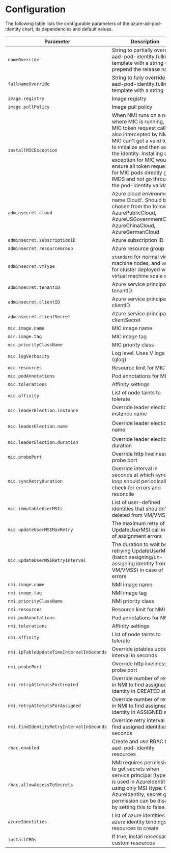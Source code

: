 # Configuration

The following table lists the configurable parameters of the azure-ad-pod-identity chart, its dependencies and default values.

| Parameter                        | Description                                                                                                   | Default           |
| -------------------------------- | ------------------------------------------------------------------------------------------------------------- | ----------------- |
| `nameOverride`                   | String to partially override aad-pod-identity.fullname template with a string (will prepend the release name) | `""` |
| `fullnameOverride`               | String to fully override aad-pod-identity.fullname template with a string                                     | `""` |
| `image.registry`                 | Image registry                                                                                                | `quay.io` |
| `image.pullPolicy`               | Image pull policy | `Always` |
| `installMICException`            | When NMI runs on a node where MIC is running, then MIC token request call is also intercepted by NMI. MIC can't get a valid token to initialize and then assign the identity. Installing an exception for MIC would ensure all token requests for MIC pods directly go to IMDS and not go through the pod-identity validation | `true`       |
| `adminsecret.cloud`              | Azure cloud environment name  Cloud'. Should be chosen from the following: AzurePublicCloud, AzureUSGovernmentCloud, AzureChinaCloud, AzureGermanCloud | ` `  |
| `adminsecret.subscriptionID`     | Azure subscription ID | ` `  |
| `adminsecret.resourceGroup`      | Azure resource group  ` `  |
| `adminsecret.vmType`             | `standard` for normal virtual machine nodes, and `vmss` for cluster deployed with a virtual machine scale set      | `vmss`  |
| `adminsecret.tenantID`           | Azure service principal tenantID    | ` `  |
| `adminsecret.clientID`           | Azure service principal clientID    | ` `  |
| `adminsecret.clientSecret`       | Azure service principal clientSecret| ` `  |
| `mic.image.name`                 | MIC image name              | `mic`|
| `mic.image.tag`                  | MIC image tag               | `1.7.4`      |
| `mic.priorityClassName`          | MIC priority class |      |
| `mic.logVerbosity`               | Log level. Uses V logs (glog)       | `0`  |
| `mic.resources`                  | Resource limit for MIC      | `{}` |
| `mic.podAnnotations`             | Pod annotations for MIC     | `{}` |
| `mic.tolerations`                | Affinity settings            | `{}` |
| `mic.affinity`                   | List of node taints to tolerate     | `[]` |
| `mic.leaderElection.instance`    | Override leader election instance name                   | `hostname`                   |
| `mic.leaderElection.name`        | Override leader election name       | `aad-pod-identity-mic`       |
| `mic.leaderElection.duration`    | Override leader election duration   | `15s`   |
| `mic.probePort`                  | Override http liveliness probe port | `8080`   |
| `mic.syncRetryDuration`          | Override interval in seconds at which sync loop should periodically check for errors and reconcile | `3600s` |
| `mic.immutableUserMSIs`          | List of  user-defined identities that shouldn't be deleted from VM/VMSS. | |
| `mic.updateUserMSIMaxRetry`      | The maximum retry of UpdateUserMSI call in case of assignment errors | `2` |
| `mic.updateUserMSIRetryInterval` | The duration to wait before retrying UpdateUserMSI (batch assigning/un-assigning identity from VM/VMSS) in case of errors | `1s` |
| `nmi.image.name`                 | NMI image name | `nmi` |
| `nmi.image.tag`                  | NMI image tag | `1.7.4` |
| `nmi.priorityClassName`          | NMI priority class | |
| `nmi.resources`                  | Resource limit for NMI | `{}` |
| `nmi.podAnnotations`             | Pod annotations for NMI | `{}` |
| `nmi.tolerations`                | Affinity settings | `{}` |
| `nmi.affinity`                   | List of node taints to tolerate     | `[]` |
| `nmi.ipTableUpdateTimeIntervalInSeconds` | Override iptables update interval in seconds | `60` |
| `nmi.probePort`                  | Override http liveliness probe port | `8080` |
| `nmi.retryAttemptsForCreated`    | Override number of retries in NMI to find assigned identity in CREATED state | `16` |
| `nmi.retryAttemptsForAssigned`   | Override number of retries in NMI to find assigned identity in ASSIGNED state | `4` |
| `nmi.findIdentityRetryIntervalInSeconds` | Override retry interval to find assigned identities in seconds | `5` |
| `rbac.enabled`                   | Create and use RBAC for all aad-pod-identity resources | `true` |
| `rbac.allowAccessToSecrets`      | NMI requires permissions to get secrets when service principal (type: 1) is used in AzureIdentity. If using only MSI (type: 0) in AzureIdentity, secret get permission can be disabled by setting this to false. | `true` |
| `azureIdentities`                | List of azure identities and azure identity bindings resources to create | `[]` |
| `installCRDs`                    | If true, install necessary custom  resources | `false` |
